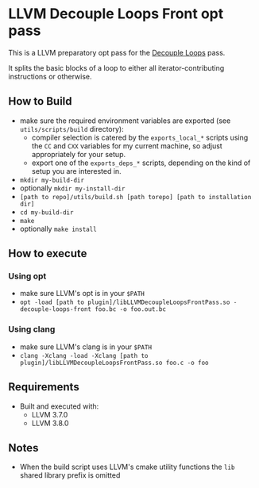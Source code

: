 
# LLVM Decouple Loops Front opt pass

This is a LLVM preparatory opt pass for the [Decouple Loops](https://github.com/compor/icsa-dswp) pass.

It splits the basic blocks of a loop to either all iterator-contributing instructions or otherwise.

## How to Build

- make sure the required environment variables are exported (see `utils/scripts/build` directory):
  - compiler selection is catered by the `exports_local_*` scripts using the `CC` and `CXX` variables for my current 
   machine, so adjust appropriately for your setup.
  - export one of the `exports_deps_*` scripts, depending on the kind of setup you are interested in.
- `mkdir my-build-dir`
- optionally `mkdir my-install-dir`
- `[path to repo]/utils/build.sh [path torepo] [path to installation dir]`
- `cd my-build-dir`
- `make`
- optionally `make install`

## How to execute

### Using opt

- make sure LLVM's opt is in your `$PATH`
- `opt -load [path to plugin]/libLLVMDecoupleLoopsFrontPass.so -decouple-loops-front foo.bc -o foo.out.bc`

### Using clang

- make sure LLVM's clang is in your `$PATH`
- `clang -Xclang -load -Xclang [path to plugin]/libLLVMDecoupleLoopsFrontPass.so foo.c -o foo`
   
## Requirements

- Built and executed with:
  - LLVM 3.7.0
  - LLVM 3.8.0

## Notes

- When the build script uses LLVM's cmake utility functions the `lib` shared library prefix is omitted


